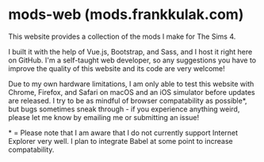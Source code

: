 # mods-web (mods.frankkulak.com)

This website provides a collection of the mods I make for The Sims 4.

I built it with the help of Vue.js, Bootstrap, and Sass, and I host it right here on GitHub. I'm a self-taught web developer, so any suggestions you have to improve the quality of this website and its code are very welcome!

Due to my own hardware limitations, I am only able to test this website with Chrome, Firefox, and Safari on macOS and an iOS simulator before updates are released. I try to be as mindful of browser compatability as possible*, but bugs sometimes sneak through - if you experience anything weird, please let me know by emailing me or submitting an issue!

\* = Please note that I am aware that I do not currently support Internet Explorer very well. I plan to integrate Babel at some point to increase compatability.
